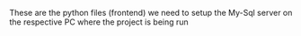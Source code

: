 These are the python files (frontend) 
we need to setup the My-Sql server on the respective PC where the project is being run
